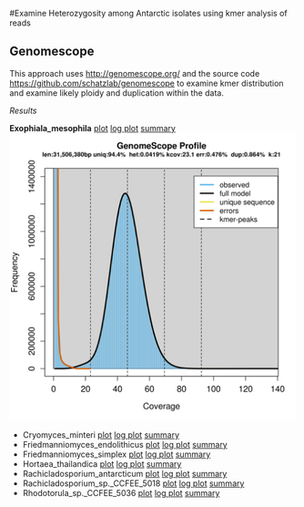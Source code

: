 #Examine Heterozygosity among Antarctic isolates using kmer analysis of reads

## Genomescope 
This approach uses http://genomescope.org/ and the source code https://github.com/schatzlab/genomescope to examine kmer distribution and examine likely ploidy and duplication within the data.

*Results*

**Exophiala_mesophila** [plot](Genomescope/Exophiala_mesophila/plot.png) [log plot](Genomescope/Exophiala_mesophila/plot.log.png) [summary](Genomescope/Exophiala_mesophila/summary.txt)
   ![Genomescope plot](Genomescope/Exophiala_mesophila/plot.png)
   * Cryomyces_minteri [plot](Genomescope/Cryomyces_minteri/plot.png) [log plot](Genomescope/Cryomyces_minteri/plot.log.png) [summary](Genomescope/Cryomyces_minteri/summary.txt)
   * Friedmanniomyces_endolithicus [plot](Genomescope/Friedmanniomyces_endolithicus/plot.png) [log plot](Genomescope/Friedmanniomyces_endolithicus/plot.log.png) [summary](Genomescope/Friedmanniomyces_endolithicus/summary.txt)
   * Friedmanniomyces_simplex [plot](Genomescope/Friedmanniomyces_simplex/plot.png) [log plot](Genomescope/Friedmanniomyces_simplex/plot.log.png) [summary](Genomescope/Friedmanniomyces_simplex/summary.txt)
   * Hortaea_thailandica [plot](Genomescope/Hortaea_thailandica/plot.png) [log plot](Genomescope/Hortaea_thailandica/plot.log.png) [summary](Genomescope/Hortaea_thailandica/summary.txt)
   * Rachicladosporium_antarcticum [plot](Genomescope/Rachicladosporium_antarcticum/plot.png) [log plot](Genomescope/Rachicladosporium_antarcticum/plot.log.png) [summary](Genomescope/Rachicladosporium_antarcticum/summary.txt)
   * Rachicladosporium_sp._CCFEE_5018 [plot](Genomescope/Rachicladosporium_sp._CCFEE_5018/plot.png) [log plot](Genomescope/Rachicladosporium_sp._CCFEE_5018/plot.log.png) [summary](Genomescope/Rachicladosporium_sp._CCFEE_5018/summary.txt)
   * Rhodotorula_sp._CCFEE_5036 [plot](Genomescope/Rhodotorula_sp._CCFEE_5036/plot.png) [log plot](Genomescope/Rhodotorula_sp._CCFEE_5036/plot.log.png) [summary](Genomescope/Rhodotorula_sp._CCFEE_5036/summary.txt)
